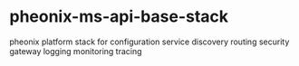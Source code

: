 # pheonix-ms-api-base-stack
pheonix platform stack for configuration service discovery routing security gateway logging monitoring tracing
